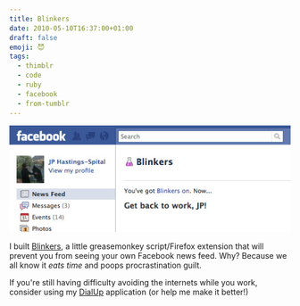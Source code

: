 ```yaml
---
title: Blinkers
date: 2010-05-10T16:37:00+01:00
draft: false
emoji: 😈
tags:
  - thimblr
  - code
  - ruby
  - facebook
  - from-tumblr
---
```

![A screenshot of the Facebook homepage. Instead of the newsfeed there is text saying "You've got blinkers on. Now… get back to work JP!](facebook-with-blinkers.jpg)

I built [Blinkers](https://github.com/jphastings/blinkers), a little greasemonkey script/Firefox extension that will prevent you from seeing your own Facebook news feed. Why? Because we all know it _eats time_ and poops procrastination guilt.

If you're still having difficulty avoiding the internets while you work, consider using my [DialUp](https://vimeo.com/9632924) application (or help me make it better!)

